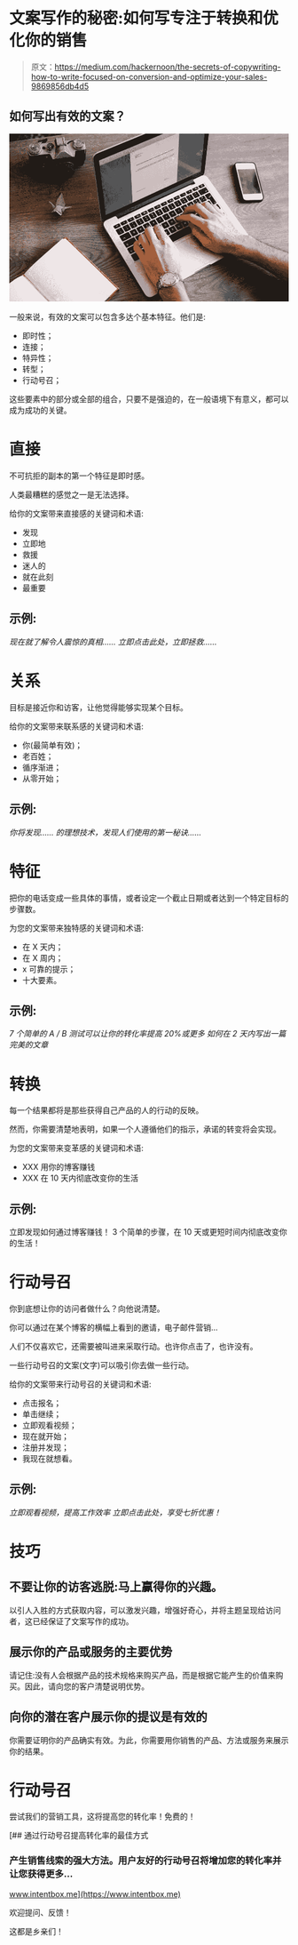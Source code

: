 # 文案写作的秘密:如何写专注于转换和优化你的销售

> 原文：<https://medium.com/hackernoon/the-secrets-of-copywriting-how-to-write-focused-on-conversion-and-optimize-your-sales-9869856db4d5>

## 如何写出有效的文案？

![](img/1b0c1ac089a79b34373d8759f42da0aa.png)

一般来说，有效的文案可以包含多达个基本特征。他们是:

*   即时性；
*   连接；
*   特异性；
*   转型；
*   行动号召；

这些要素中的部分或全部的组合，只要不是强迫的，在一般语境下有意义，都可以成为成功的关键。

# 直接

不可抗拒的副本的第一个特征是即时感。

人类最糟糕的感觉之一是无法选择。

给你的文案带来直接感的关键词和术语:

*   发现
*   立即地
*   救援
*   迷人的
*   就在此刻
*   最重要

## 示例:

*现在就了解令人震惊的真相……
立即点击此处，立即拯救……*

# 关系

目标是接近你和访客，让他觉得能够实现某个目标。

给你的文案带来联系感的关键词和术语:

*   你(最简单有效)；
*   老百姓；
*   循序渐进；
*   从零开始；

## 示例:

*你将发现……
的理想技术，发现人们使用的第一秘诀……*

# 特征

把你的电话变成一些具体的事情，或者设定一个截止日期或者达到一个特定目标的步骤数。

为您的文案带来独特感的关键词和术语:

*   在 X 天内；
*   在 X 周内；
*   x 可靠的提示；
*   十大要素。

## 示例:

*7 个简单的 A / B 测试可以让你的转化率提高 20%或更多
如何在 2 天内写出一篇完美的文章*

# 转换

每一个结果都将是那些获得自己产品的人的行动的反映。

然而，你需要清楚地表明，如果一个人遵循他们的指示，承诺的转变将会实现。

为您的文案带来变革感的关键词和术语:

*   XXX 用你的博客赚钱
*   XXX 在 10 天内彻底改变你的生活

## 示例:

立即发现如何通过博客赚钱！
3 个简单的步骤，在 10 天或更短时间内彻底改变你的生活！

# 行动号召

你到底想让你的访问者做什么？向他说清楚。

你可以通过在某个博客的横幅上看到的邀请，电子邮件营销…

人们不仅喜欢它，还需要被叫进来采取行动。也许你点击了，也许没有。

一些行动号召的文案(文字)可以吸引你去做一些行动。

给你的文案带来行动号召的关键词和术语:

*   点击报名；
*   单击继续；
*   立即观看视频；
*   现在就开始；
*   注册并发现；
*   我现在就想看。

## 示例:

*立即观看视频，提高工作效率
立即点击此处，享受七折优惠！*

# 技巧

## 不要让你的访客逃脱:马上赢得你的兴趣。

以引人入胜的方式获取内容，可以激发兴趣，增强好奇心，并将主题呈现给访问者，这已经保证了文案写作的成功。

## 展示你的产品或服务的主要优势

请记住:没有人会根据产品的技术规格来购买产品，而是根据它能产生的价值来购买。因此，请向您的客户清楚说明优势。

## 向你的潜在客户展示你的提议是有效的

你需要证明你的产品确实有效。为此，你需要用你销售的产品、方法或服务来展示你的结果。

# 行动号召

尝试我们的营销工具，这将提高您的转化率！免费的！

[](https://www.intentbox.me) [## 通过行动号召提高转化率的最佳方式

### 产生销售线索的强大方法。用户友好的行动号召将增加您的转化率并让您获得更多…

www.intentbox.me](https://www.intentbox.me) 

欢迎提问、反馈！

这都是乡亲们！